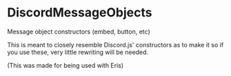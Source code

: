 # DiscordMessageObjects
Message object constructors (embed, button, etc)

This is meant to closely resemble Discord.js' constructors as to make it so if you use these, very little rewriting will be needed.

(This was made for being used with Eris)
